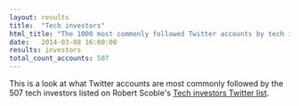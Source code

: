 ```yaml
---
layout: results
title:  "Tech investors"
html_title: "The 1000 most commonly followed Twitter accounts by tech investors"
date:   2014-03-08 16:00:00
results: investors
total_count_accounts: 507
---
```


This is a look at what Twitter accounts are most commonly followed by the 507 tech investors listed on Robert Scoble's [Tech investors Twitter list](https://twitter.com/Scobleizer/lists/tech-investors).
